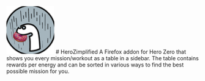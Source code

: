 <img src="/pretty/denodonut.png" width="125"/> 
# HeroZimplified
A Firefox addon for Hero Zero that shows you every mission/workout as a table in a sidebar. The table contains rewards per energy and can be sorted in various ways to find the best possible mission for you.
